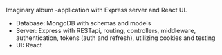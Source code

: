 Imaginary album -application with Express server and React UI.

- Database: MongoDB with schemas and models
- Server: Express with RESTapi, routing, controllers, middleware, authentication, tokens (auth and refresh), utilizing cookies and testing
- UI: React 